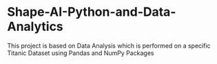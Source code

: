 # Shape-AI-Python-and-Data-Analytics
This project is based on Data Analysis which is performed on a specific Titanic Dataset using Pandas and NumPy Packages
